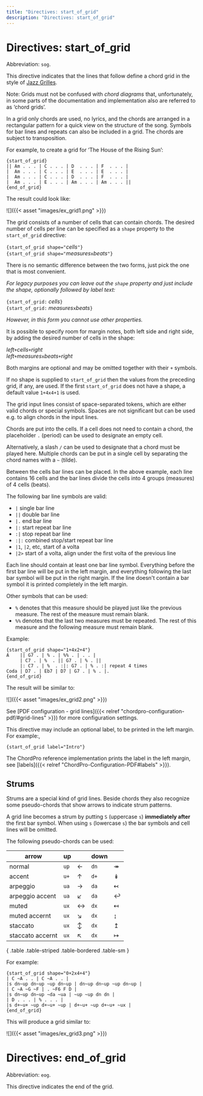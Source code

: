 ```yaml
---
title: "Directives: start_of_grid"
description: "Directives: start_of_grid"
---
```


# Directives: start_of_grid

Abbreviation: `sog`.

This directive indicates that the lines that follow define a chord
grid in the style of [Jazz
Grilles](https://fr.wikipedia.org/wiki/Grille_harmonique).

Note: Grids must not be confused with _chord diagrams_ that,
unfortunately, in some parts of the documentation and implementation
also are referred to as ‘chord grids’.

In a grid only chords are used, no lyrics, and the chords are arranged
in a rectangular pattern for a quick view on the structure of the
song. Symbols for bar lines and repeats can also be included in a
grid. The chords are subject to transposition.

For example, to create a grid for ‘The House of the Rising Sun’:

    {start_of_grid}
    || Am . . . | C . . . | D  . . . | F  . . . |
    |  Am . . . | C . . . | E  . . . | E  . . . |
    |  Am . . . | C . . . | D  . . . | F  . . . |
    |  Am . . . | E . . . | Am . . . | Am . . . ||
    {end_of_grid}

The result could look like:

![]({{< asset "images/ex_grid1.png" >}})

The grid consists of a number of cells that can contain chords. The
desired number of cells per line can be specified as a `shape`
property to the `start_of_grid` directive:

`{start_of_grid shape="`_cells_`"}`  
`{start_of_grid shape="`_measures_`x`_beats_`"}`

There is no semantic difference between the two forms, just pick the
one that is most convenient.

_For legacy purposes you can leave out the `shape` property and just
include the shape, optionally followed by label text:_

`{start_of_grid:` _cells_`}`  
`{start_of_grid:` _measures_`x`_beats_`}`

_However, in this form you cannot use other properties._

It is possible to specify room for margin notes, both left side and
right side, by adding the desired number of cells in the shape:

_left_`+`_cells_`+`_right_  
_left_`+`_measures_`x`_beats_`+`_right_

Both margins are optional and may be omitted together with their `+` symbols.

If no shape is supplied to `start_of_grid` then the values from the
preceding grid, if any, are used. If the first `start_of_grid` does
not have a shape, a default value `1+4x4+1` is used.

The grid input lines consist of space-separated tokens, which are
either valid chords or special symbols. Spaces are not significant but
can be used e.g. to align chords in the input lines.

Chords are put into the cells. If a cell does not need to contain a
chord, the placeholder `.` (period) can be used to designate an empty
cell.

Alternatively, a slash `/` can be used to designate that a
chord must be played here.
Multiple chords can be put in a single cell by separating the chord
names with a `~` (tilde).

Between the cells bar lines can be placed. In the above example, each line contains 16 cells and the bar lines divide the cells into 4 groups (measures) of 4 cells (beats). 

The following bar line symbols are valid:

* `|` single bar line
* `||` double bar line
* `|.` end bar line
* `|:` start repeat bar line
* `:|` stop repeat bar line
* `:|:` combined stop/start repeat bar line
* `|1`, `|2`, etc, start of a volta
* `|2>` start of a volta, align under the first volta of the previous line

Each line should contain at least one bar line symbol. Everything
before the first bar line will be put in the left margin, and
everything following the last bar symbol will be put in the right
margin. If the line doesn't contain a bar symbol it is printed
completely in the left margin.

Other symbols that can be used:

* `%` denotes that this measure should be played just like the previous measure. The rest of the measure must remain blank.
* `%%` denotes that the last two measures must be repeated. The rest of this measure and the following measure must remain blank.

Example:

    {start_of_grid shape="1+4x2+4"}
    A    || G7 . | % . | %% . | . . |
         | C7 . | %  . || G7 . | % . ||
         |: C7 . | %  . :|: G7 . | % . :| repeat 4 times
    Coda | D7 . | Eb7 | D7 | G7 . | % . |.
    {end_of_grid}

The result will be similar to:

![]({{< asset "images/ex_grid2.png" >}})

See [PDF configuration - grid lines]({{< relref "chordpro-configuration-pdf/#grid-lines" >}}) for more configuration settings.

This directive may include an optional label, to be printed in the
left margin. For example:,

    {start_of_grid label="Intro"}

The ChordPro reference implementation prints the label in the left
margin, see [labels]({{< relref "ChordPro-Configuration-PDF#labels" >}}).

## Strums

Strums are a special kind of grid lines. Beside chords they also
recognize some pseudo-chords that show arrows to indicate strum
patterns.

A grid line becomes a strum by putting `S` (uppercase `s`)
**immediately after** the first bar symbol. When using `s` (lowercase
`s`) the bar symbols and cell lines will be omitted.

The following pseudo-chords can be used:
 
| arrow            | up   |                                   | down |                                   |
|------------------|------|-----------------------------------|------|-----------------------------------|
| normal           | `up` | <span class="sym">&#x2190;</span> | `dn` | <span class="sym">&#x21a0;</span> |
| accent           | `u+` | <span class="sym">&#x2191;</span> | `d+` | <span class="sym">&#x21a1;</span> |
| arpeggio         | `ua` | <span class="sym">&#x2192;</span> | `da` | <span class="sym">&#x21a2;</span> |
| arpeggio accent  | `ua` | <span class="sym">&#x2199;</span> | `da` | <span class="sym">&#x21a9;</span> |
| muted            | `ux` | <span class="sym">&#x2194;</span> | `dx` | <span class="sym">&#x21a4;</span> |
| muted accernt    | `ux` | <span class="sym">&#x2198;</span> | `dx` | <span class="sym">&#x21a8;</span> |
| staccato         | `ux` | <span class="sym">&#x2195;</span> | `dx` | <span class="sym">&#x21a5;</span> |
| staccato accernt | `ux` | <span class="sym">&#x2196;</span> | `dx` | <span class="sym">&#x21a6;</span> |
{ .table .table-striped .table-bordered .table-sm }

For example:

````
{start_of_grid shape="0+2x4+4"}
| C ~A . . | C ~A . . |
|s dn~up dn~up ~up dn~up | dn~up dn~up ~up dn~up |
| C ~A ~G ~F | . ~F6 F D |
|s dn~up dn~up ~da ~ua | ~up ~up dn dn |
| D . . . | % . . . |
|s d+~u+ ~up d+~u+ ~up | d+~u+ ~up d+~u+ ~ux |
{end_of_grid}
````

This will produce a grid similar to:

![]({{< asset "images/ex_grid3.png" >}})

# Directives: end_of_grid

Abbreviation: `eog`.

This directive indicates the end of the grid.
